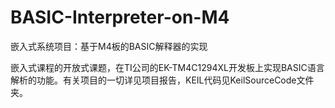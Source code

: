 # BASIC-Interpreter-on-M4
嵌入式系统项目：基于M4板的BASIC解释器的实现

嵌入式课程的开放式课题，在TI公司的EK-TM4C1294XL开发板上实现BASIC语言解析的功能。有关项目的一切详见项目报告，KEIL代码见KeilSourceCode文件夹。
